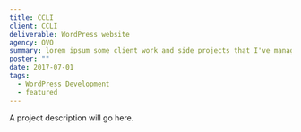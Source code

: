 ```yaml
---
title: CCLI
client: CCLI
deliverable: WordPress website
agency: OVO
summary: lorem ipsum some client work and side projects that I've managed to capture images and words for.
poster: ""
date: 2017-07-01
tags:
  - WordPress Development
  - featured
---
```


A project description will go here.
